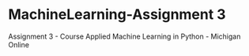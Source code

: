 # MachineLearning-Assignment 3
Assignment 3 - Course Applied Machine Learning in Python - Michigan Online
